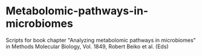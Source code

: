 # Metabolomic-pathways-in-microbiomes
Scripts for book chapter "Analyzing metabolomic pathways in microbiomes" in Methods Molecular Biology, Vol. 1849, Robert Beiko et al. (Eds)

